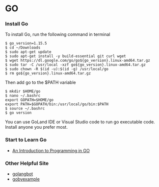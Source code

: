 #                                       GO

### Install Go
To install Go, run the following command in terminal
```
$ go_version=1.15.5
$ cd ~/Downloads
$ sudo apt-get update
$ sudo apt-get install -y build-essential git curl wget
$ wget https://dl.google.com/go/go${go_version}.linux-amd64.tar.gz
$ sudo tar -C /usr/local -xzf go${go_version}.linux-amd64.tar.gz
$ sudo chown -R $(id -u):$(id -g) /usr/local/go
$ rm go${go_version}.linux-amd64.tar.gz
```

Then add go to the $PATH variable
```
$ mkdir $HOME/go
$ nano ~/.bashrc
export GOPATH=$HOME/go
export PATH=$GOPATH/bin:/usr/local/go/bin:$PATH
$ source ~/.bashrc
$ go version
```

You can use GoLand IDE or Visual Studio code to run go executable code.
Install anyone you prefer most.

### Start to Learn Go
* [An Introduction to Programming in GO](https://www.golang-book.com/books/intro)

### Other Helpful Site
* [golangbot](https://golangbot.com/learn-golang-series/)
* [gobyexample](https://gobyexample.com/)
